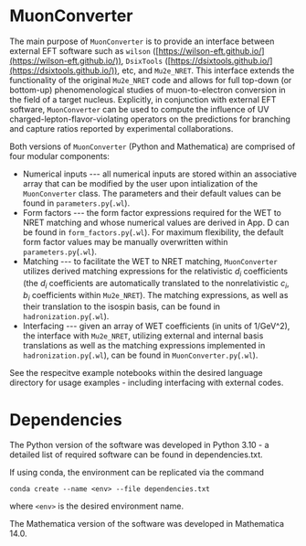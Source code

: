 # MuonConverter
The main purpose of ```MuonConverter``` is to provide an interface between external EFT software such as ```wilson``` ([https://wilson-eft.github.io/](https://wilson-eft.github.io/)), ```DsixTools``` ([https://dsixtools.github.io/](https://dsixtools.github.io/)), etc, and ```Mu2e_NRET```. This interface extends the functionality of the original ```Mu2e_NRET``` code and allows for full top-down (or bottom-up) phenomenological studies of muon-to-electron conversion in the field of a target nucleus. Explicitly, in conjunction with external EFT software, ```MuonConverter``` can be used to compute the influence of UV charged-lepton-flavor-violating operators on the predictions for branching and capture ratios reported by experimental collaborations.

Both versions of ```MuonConverter``` (Python and Mathematica) are comprised of four modular components:
- Numerical inputs --- all numerical inputs are stored within an associative array that can be modified by the user upon intialization of the ```MuonConverter``` class. The parameters and their default values can be found in ```parameters.py```(```.wl```).
- Form factors --- the form factor expressions required for the WET to NRET matching and whose numerical values are derived in App. D can be found in ```form_factors.py```(```.wl```). For maximum flexibility, the default form factor values may be manually overwritten within ```parameters.py```(```.wl```). 
- Matching --- to facilitate the WET to NRET matching, ```MuonConverter``` utilizes derived matching expressions for the relativistic $d_i$ coefficients (the $d_i$ coefficients are automatically translated to the nonrelativistic $c_i$, $b_i$ coefficients within ```Mu2e_NRET```). The matching expressions, as well as their translation to the isospin basis, can be found in ```hadronization.py```(```.wl```).
- Interfacing --- given an array of WET coefficients (in units of 1/GeV^2), the interface with ```Mu2e_NRET```, utilizing external and internal basis translations as well as the matching expressions implemented in ```hadronization.py```(```.wl```), can be found in ```MuonConverter.py```(```.wl```).

See the respecitve example notebooks within the desired language directory for usage examples - including interfacing with external codes.

# Dependencies
The Python version of the software was developed in Python 3.10 - a detailed list of required software can be found in dependencies.txt.

If using conda, the environment can be replicated via the command
```shell
conda create --name <env> --file dependencies.txt
```
where ```<env>``` is the desired environment name.

The Mathematica version of the software was developed in Mathematica 14.0.